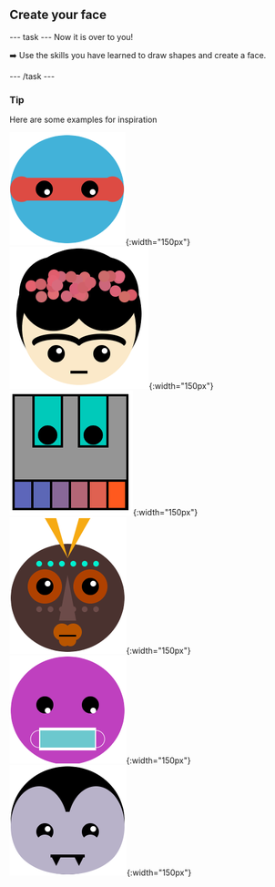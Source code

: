 <h2 class="c-project-heading--task">Create your face</h2>

--- task ---
Now it is over to you! 

➡️ Use the skills you have learned to draw shapes and create a face. 

--- /task --- 

<div class="c-project-callout c-project-callout--tip">

### Tip
Here are some examples for inspiration

![A face with ninja eyes](images/eyes.png){:width="150px"}
![A face that looks like Frida Kahlo](images/frida.png){:width="150px"}
![A face that looks like a robot with teeth](images/robot-teeth.png){:width="150px"}
![A face that looks like a tribal mask](images/tribal.png){:width="150px"}
![A face wearing a face mask](images/rectangle-mask.png){:width="150px"}
![A face that looks like a vampire](images/vampire.png){:width="150px"}
</div>